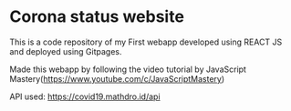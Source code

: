 # Corona status website

This is a code repository of my First webapp developed using REACT JS and deployed using Gitpages.


Made this webapp by following the video tutorial by JavaScript Mastery(https://www.youtube.com/c/JavaScriptMastery)


API used: https://covid19.mathdro.id/api




